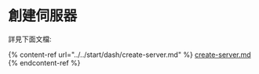 # 創建伺服器

詳見下面文檔:

{% content-ref url="../../start/dash/create-server.md" %}
[create-server.md](../../start/dash/create-server.md)
{% endcontent-ref %}
